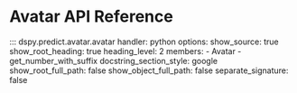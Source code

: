 # Avatar API Reference

::: dspy.predict.avatar.avatar
    handler: python
    options:
        show_source: true
        show_root_heading: true
        heading_level: 2
        members:
          - Avatar
          - get_number_with_suffix
        docstring_section_style: google
        show_root_full_path: false
        show_object_full_path: false
        separate_signature: false
